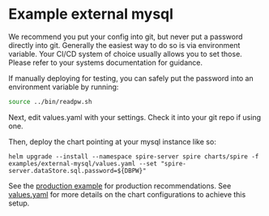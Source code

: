 # Example external mysql

We recommend you put your config into git, but never put a password directly into git. Generally the easiest way to do so is via
environment variable. Your CI/CD system of choice usually allows you to set those. Please refer to your systems documentation for
guidance.

If manually deploying for testing, you can safely put the password into an environment variable by running:

```bash
source ../bin/readpw.sh
```

Next, edit values.yaml with your settings. Check it into your git repo if using one.

Then, deploy the chart pointing at your mysql instance like so:

```shell
helm upgrade --install --namespace spire-server spire charts/spire -f examples/external-mysql/values.yaml --set "spire-server.dataStore.sql.password=${DBPW}"
```

See the [production example](../production) for production recommendations.
See [values.yaml](./values.yaml) for more details on the chart configurations to achieve this setup.
